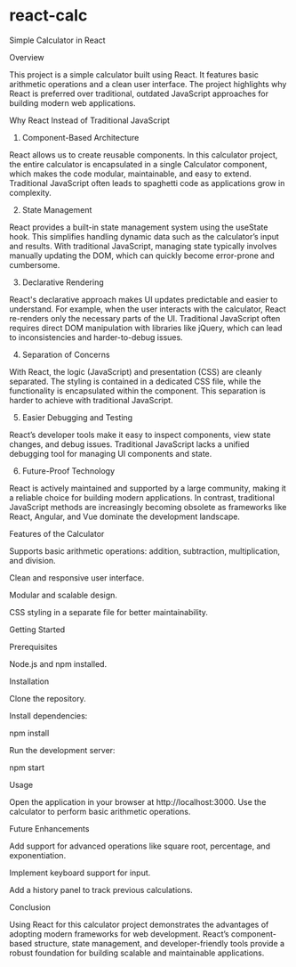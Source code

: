 # react-calc

Simple Calculator in React

Overview

This project is a simple calculator built using React. It features basic arithmetic operations and a clean user interface. The project highlights why React is preferred over traditional, outdated JavaScript approaches for building modern web applications.

Why React Instead of Traditional JavaScript

1. Component-Based Architecture

React allows us to create reusable components. In this calculator project, the entire calculator is encapsulated in a single Calculator component, which makes the code modular, maintainable, and easy to extend. Traditional JavaScript often leads to spaghetti code as applications grow in complexity.

2. State Management

React provides a built-in state management system using the useState hook. This simplifies handling dynamic data such as the calculator’s input and results. With traditional JavaScript, managing state typically involves manually updating the DOM, which can quickly become error-prone and cumbersome.

3. Declarative Rendering

React's declarative approach makes UI updates predictable and easier to understand. For example, when the user interacts with the calculator, React re-renders only the necessary parts of the UI. Traditional JavaScript often requires direct DOM manipulation with libraries like jQuery, which can lead to inconsistencies and harder-to-debug issues.

4. Separation of Concerns

With React, the logic (JavaScript) and presentation (CSS) are cleanly separated. The styling is contained in a dedicated CSS file, while the functionality is encapsulated within the component. This separation is harder to achieve with traditional JavaScript.

5. Easier Debugging and Testing

React’s developer tools make it easy to inspect components, view state changes, and debug issues. Traditional JavaScript lacks a unified debugging tool for managing UI components and state.

6. Future-Proof Technology

React is actively maintained and supported by a large community, making it a reliable choice for building modern applications. In contrast, traditional JavaScript methods are increasingly becoming obsolete as frameworks like React, Angular, and Vue dominate the development landscape.

Features of the Calculator

Supports basic arithmetic operations: addition, subtraction, multiplication, and division.

Clean and responsive user interface.

Modular and scalable design.

CSS styling in a separate file for better maintainability.

Getting Started

Prerequisites

Node.js and npm installed.

Installation

Clone the repository.

Install dependencies:

npm install

Run the development server:

npm start

Usage

Open the application in your browser at http://localhost:3000. Use the calculator to perform basic arithmetic operations.

Future Enhancements

Add support for advanced operations like square root, percentage, and exponentiation.

Implement keyboard support for input.

Add a history panel to track previous calculations.

Conclusion

Using React for this calculator project demonstrates the advantages of adopting modern frameworks for web development. React’s component-based structure, state management, and developer-friendly tools provide a robust foundation for building scalable and maintainable applications.
